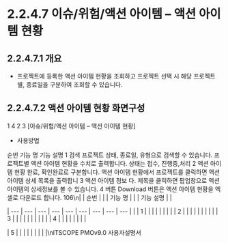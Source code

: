 # 2.2.4.7 이슈/위험/액션 아이템 – 액션 아이템 현황



## 2.2.4.7.1 개요

- 프로젝트에 등록한 액션 아이템 현황을 조회하고 프로젝트 선택 시 해당 프로젝트별, 종료일을 구분하여 조회할 수 있습니다.

## 2.2.4.7.2 액션 아이템 현황 화면구성

1
4
2
3
[이슈/위험/액션 아이템 – 액션 아이템 현황]

- 사용방법

순번 기능 명 기능 설명
1 검색 프로젝트 상태, 종료일, 유형으로 검색할 수 있습니다.
프로젝트별 액션 아이템 현황을 수치로 출력합니다. 상태는 접수, 진행중,처리
2 액션 아이템 현황
완료, 확인완료로 구분합니다.
액션 아이템 현황에서 프로젝트를 클릭하면 액션 아이템 상세 목록을 출력합니
3 액션 아이템 정보
다. 제목을 클릭하면 팝업창으로 액션 아이템의 상세정보를 볼 수 있습니다.
4 버튼 Download 버튼은 액션 아이템 현황을 엑셀로 다운로드 합니다.
106\n|  | 순번 |  |  | 기능 명 |  |  | 기능 설명 |  |

| --- | --- | --- | --- | --- | --- | --- | --- | --- |
|  | 1 |  |  |  |  |  |  |  |
| 2 |  |  |  |  |  |  |  |  |
| 3 |  |  |  |  |  |  |  |  |
|  | 4 |  |  |  |  |  |  |  |

| 5 |  |  |  |  |  |  |  |  |\nITSCOPE PMOv9.0 사용자설명서
